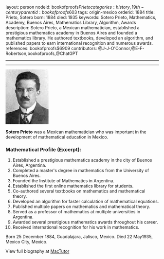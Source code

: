 layout: person
nodeid: bookofproofs$Prieto
categories: history,19th-century
parentid: bookofproofs$603
tags: origin-mexico
orderid: 1884
title: Prieto, Sotero
born: 1884
died: 1935
keywords: Sotero Prieto, Mathematics, Academy, Buenos Aires, Mathematics Library, Algorithm, Awards
description: Sotero Prieto, a Mexican mathematician, established a prestigious mathematics academy in Buenos Aires and founded a mathematics library. He authored textbooks, developed an algorithm, and published papers to earn international recognition and numerous awards.
references: bookofproofs$6909
contributors: @J-J-O'Connor,@E-F-Robertson,bookofproofs,@ChatGPT

---



---

![Prieto.jpg](https://github.com/bookofproofs/bookofproofs.github.io/blob/main/_sources/_assets/images/portraits/Prieto.jpg?raw=true)

**Sotero Prieto** was a Mexican mathematician who was important in the development of mathematical education in Mexico.

### Mathematical Profile (Excerpt):
1. Established a prestigious mathematics academy in the city of Buenos Aires, Argentina. 
2. Completed a master's degree in mathematics from the University of Buenos Aires. 
3. Founded the Institute of Mathematics in Argentina.
4. Established the first online mathematics library for students.
5. Co-authored several textbooks on mathematics and mathematical theory. 
6. Developed an algorithm for faster calculation of mathematical equations.
7. Published multiple papers on mathematics and mathematical theory. 
8. Served as a professor of mathematics at multiple universities in Argentina.
9. Awarded several prestigious mathematics awards throughout his career. 
10. Received international recognition for his work in mathematics.

Born 25 December 1884, Guadalajara, Jalisco, Mexico. Died 22 May1935, Mexico City, Mexico.

View full biography at [MacTutor](https://mathshistory.st-andrews.ac.uk/Biographies/Prieto/)
